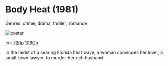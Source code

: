 # Body Heat (1981)

Genres: crime, drama, thriller, romance

![poster](http://image.tmdb.org/t/p/w500/zjKyX72bNa6aSXZUvQpB223zDBe.jpg)

en:
  [720p](magnet:?xt=urn:btih:D7D389DADA391B4C4CFFA6FB2033EEC08C8268DB&tr=udp://glotorrents.pw:6969/announce&tr=udp://tracker.opentrackr.org:1337/announce&tr=udp://torrent.gresille.org:80/announce&tr=udp://tracker.openbittorrent.com:80&tr=udp://tracker.coppersurfer.tk:6969&tr=udp://tracker.leechers-paradise.org:6969&tr=udp://p4p.arenabg.ch:1337&tr=udp://tracker.internetwarriors.net:1337)
  [1080p](magnet:?xt=urn:btih:6171E7E21EB63B774384D0539A79DDC63C5C4749&tr=udp://glotorrents.pw:6969/announce&tr=udp://tracker.opentrackr.org:1337/announce&tr=udp://torrent.gresille.org:80/announce&tr=udp://tracker.openbittorrent.com:80&tr=udp://tracker.coppersurfer.tk:6969&tr=udp://tracker.leechers-paradise.org:6969&tr=udp://p4p.arenabg.ch:1337&tr=udp://tracker.internetwarriors.net:1337)
  


In the midst of a searing Florida heat wave, a woman convinces her lover, a small-town lawyer, to murder her rich husband.